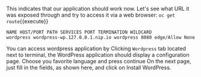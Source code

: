 This indicates that our application should work now. Let's see what URL it was exposed through and try to access it via a web browser:
`oc get route`{{execute}}

```
NAME HOST/PORT PATH SERVICES PORT TERMINATION WILDCARD
wordpress wordpress-wp.127.0.0.1.nip.io wordpress 8080 edge/Allow None
```

You can access wordpress application by Clicking `Wordpress` tab located next to terminal, the WordPress application should display a configuration page. Choose you favorite language and press continue On the next page, just fill in the fields, as shown here, and click on Install WordPress.
